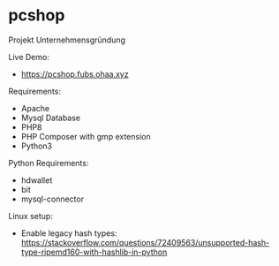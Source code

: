# pcshop
Projekt Unternehmensgründung

Live Demo:
- https://pcshop.fubs.ohaa.xyz

Requirements:
- Apache
- Mysql Database
- PHP8
- PHP Composer with gmp extension
- Python3

Python Requirements:
- hdwallet
- bit
- mysql-connector

Linux setup:
- Enable legacy hash types: 
https://stackoverflow.com/questions/72409563/unsupported-hash-type-ripemd160-with-hashlib-in-python
